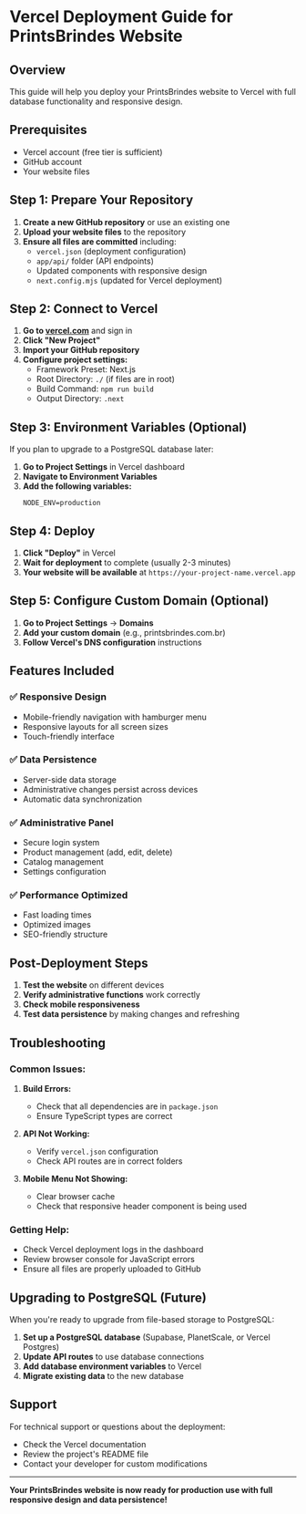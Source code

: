 # Vercel Deployment Guide for PrintsBrindes Website

## Overview
This guide will help you deploy your PrintsBrindes website to Vercel with full database functionality and responsive design.

## Prerequisites
- Vercel account (free tier is sufficient)
- GitHub account
- Your website files

## Step 1: Prepare Your Repository

1. **Create a new GitHub repository** or use an existing one
2. **Upload your website files** to the repository
3. **Ensure all files are committed** including:
   - `vercel.json` (deployment configuration)
   - `app/api/` folder (API endpoints)
   - Updated components with responsive design
   - `next.config.mjs` (updated for Vercel deployment)

## Step 2: Connect to Vercel

1. **Go to [vercel.com](https://vercel.com)** and sign in
2. **Click "New Project"**
3. **Import your GitHub repository**
4. **Configure project settings:**
   - Framework Preset: Next.js
   - Root Directory: `./` (if files are in root)
   - Build Command: `npm run build`
   - Output Directory: `.next`

## Step 3: Environment Variables (Optional)

If you plan to upgrade to a PostgreSQL database later:

1. **Go to Project Settings** in Vercel dashboard
2. **Navigate to Environment Variables**
3. **Add the following variables:**
   ```
   NODE_ENV=production
   ```

## Step 4: Deploy

1. **Click "Deploy"** in Vercel
2. **Wait for deployment** to complete (usually 2-3 minutes)
3. **Your website will be available** at `https://your-project-name.vercel.app`

## Step 5: Configure Custom Domain (Optional)

1. **Go to Project Settings** → **Domains**
2. **Add your custom domain** (e.g., printsbrindes.com.br)
3. **Follow Vercel's DNS configuration** instructions

## Features Included

### ✅ Responsive Design
- Mobile-friendly navigation with hamburger menu
- Responsive layouts for all screen sizes
- Touch-friendly interface

### ✅ Data Persistence
- Server-side data storage
- Administrative changes persist across devices
- Automatic data synchronization

### ✅ Administrative Panel
- Secure login system
- Product management (add, edit, delete)
- Catalog management
- Settings configuration

### ✅ Performance Optimized
- Fast loading times
- Optimized images
- SEO-friendly structure

## Post-Deployment Steps

1. **Test the website** on different devices
2. **Verify administrative functions** work correctly
3. **Check mobile responsiveness**
4. **Test data persistence** by making changes and refreshing

## Troubleshooting

### Common Issues:

1. **Build Errors:**
   - Check that all dependencies are in `package.json`
   - Ensure TypeScript types are correct

2. **API Not Working:**
   - Verify `vercel.json` configuration
   - Check API routes are in correct folders

3. **Mobile Menu Not Showing:**
   - Clear browser cache
   - Check that responsive header component is being used

### Getting Help:

- Check Vercel deployment logs in the dashboard
- Review browser console for JavaScript errors
- Ensure all files are properly uploaded to GitHub

## Upgrading to PostgreSQL (Future)

When you're ready to upgrade from file-based storage to PostgreSQL:

1. **Set up a PostgreSQL database** (Supabase, PlanetScale, or Vercel Postgres)
2. **Update API routes** to use database connections
3. **Add database environment variables** to Vercel
4. **Migrate existing data** to the new database

## Support

For technical support or questions about the deployment:
- Check the Vercel documentation
- Review the project's README file
- Contact your developer for custom modifications

---

**Your PrintsBrindes website is now ready for production use with full responsive design and data persistence!**


